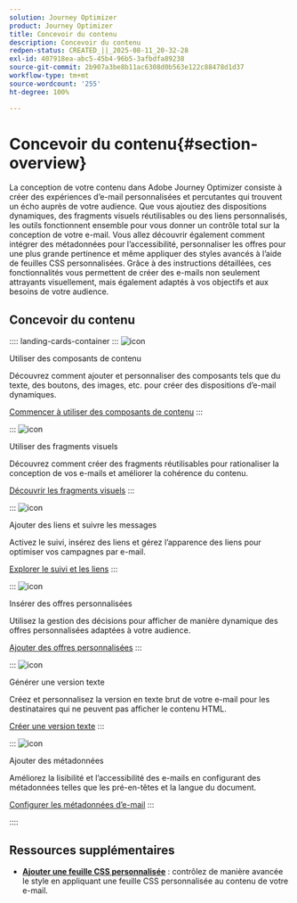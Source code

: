 ```yaml
---
solution: Journey Optimizer
product: Journey Optimizer
title: Concevoir du contenu
description: Concevoir du contenu
redpen-status: CREATED_||_2025-08-11_20-32-28
exl-id: 407918ea-abc5-45b4-96b5-3afbdfa89238
source-git-commit: 2b907a3be8b11ac6308d0b563e122c88478d1d37
workflow-type: tm+mt
source-wordcount: '255'
ht-degree: 100%

---
```


# Concevoir du contenu{#section-overview}

La conception de votre contenu dans Adobe Journey Optimizer consiste à créer des expériences d’e-mail personnalisées et percutantes qui trouvent un écho auprès de votre audience. Que vous ajoutiez des dispositions dynamiques, des fragments visuels réutilisables ou des liens personnalisés, les outils fonctionnent ensemble pour vous donner un contrôle total sur la conception de votre e-mail. Vous allez découvrir également comment intégrer des métadonnées pour l’accessibilité, personnaliser les offres pour une plus grande pertinence et même appliquer des styles avancés à l’aide de feuilles CSS personnalisées. Grâce à des instructions détaillées, ces fonctionnalités vous permettent de créer des e-mails non seulement attrayants visuellement, mais également adaptés à vos objectifs et aux besoins de votre audience.

## Concevoir du contenu

:::: landing-cards-container
:::
![icon](https://cdn.experienceleague.adobe.com/icons/puzzle-piece.svg?lang=fr)

Utiliser des composants de contenu

Découvrez comment ajouter et personnaliser des composants tels que du texte, des boutons, des images, etc. pour créer des dispositions d’e-mail dynamiques.

[Commencer à utiliser des composants de contenu](../using/email/content-components.md)
:::

:::
![icon](https://cdn.experienceleague.adobe.com/icons/layer-group.svg?lang=fr)

Utiliser des fragments visuels

Découvrez comment créer des fragments réutilisables pour rationaliser la conception de vos e-mails et améliorer la cohérence du contenu.

[Découvrir les fragments visuels](../using/email/use-visual-fragments.md)
:::

:::
![icon](https://cdn.experienceleague.adobe.com/icons/chart-line.svg)

Ajouter des liens et suivre les messages

Activez le suivi, insérez des liens et gérez l’apparence des liens pour optimiser vos campagnes par e-mail.

[Explorer le suivi et les liens](../using/email/message-tracking.md)
:::

:::
![icon](https://cdn.experienceleague.adobe.com/icons/bullseye.svg?lang=fr)

Insérer des offres personnalisées

Utilisez la gestion des décisions pour afficher de manière dynamique des offres personnalisées adaptées à votre audience.

[Ajouter des offres personnalisées](../using/email/add-offers-email.md)
:::

:::
![icon](https://cdn.experienceleague.adobe.com/icons/file-alt.svg?lang=fr)

Générer une version texte

Créez et personnalisez la version en texte brut de votre e-mail pour les destinataires qui ne peuvent pas afficher le contenu HTML.

[Créer une version texte](../using/email/text-version-email.md)
:::

:::
![icon](https://cdn.experienceleague.adobe.com/icons/gear.svg?lang=fr)

Ajouter des métadonnées

Améliorez la lisibilité et l’accessibilité des e-mails en configurant des métadonnées telles que les pré-en-têtes et la langue du document.

[Configurer les métadonnées d’e-mail](../using/email/email-metadata.md)
:::

::::


## Ressources supplémentaires

- **[Ajouter une feuille CSS personnalisée](../using/email/custom-css.md)** : contrôlez de manière avancée le style en appliquant une feuille CSS personnalisée au contenu de votre e-mail.
